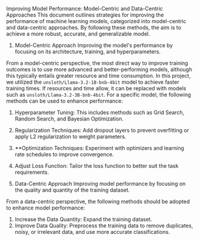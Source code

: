 Improving Model Performance: Model-Centric and Data-Centric Approaches
This document outlines strategies for improving the performance of machine learning models, categorized into model-centric and data-centric approaches. By following these methods, the aim is to achieve a more robust, accurate, and generalizable model.

1. Model-Centric Approach
Improving the model's performance by focusing on its architecture, training, and hyperparameters.

From a model-centric perspective, the most direct way to improve training outcomes is to use more advanced and better-performing models, although this typically entails greater resource and time consumption. In this project, we utilized the `unsloth/Llama-3.2-1B-bnb-4bit` model to achieve faster training times. If resources and time allow, it can be replaced with models such as `unsloth/Llama-3.2-3B-bnb-4bit`. For a specific model, the following methods can be used to enhance performance:

1. Hyperparameter Tuning: This includes methods such as Grid Search, Random Search, and Bayesian Optimization.  
2. Regularization Techniques: Add dropout layers to prevent overfitting or apply L2 regularization to weight parameters.  
3. **Optimization Techniques: Experiment with optimizers and learning rate schedules to improve convergence.  
4. Adjust Loss Function: Tailor the loss function to better suit the task requirements.

2. Data-Centric Approach
Improving model performance by focusing on the quality and quantity of the training dataset.

From a data-centric perspective, the following methods should be adopted to enhance model performance:

1. Increase the Data Quantity: Expand the training dataset.  
2. Improve Data Quality: Preprocess the training data to remove duplicates, noisy, or irrelevant data, and use more accurate classifications.
